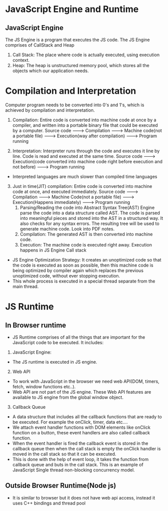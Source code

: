 # JavaScript Engine and Runtime

## JavaScript Engine

The JS Engine is a program that executes the JS code. The JS Engine comprises of CallStack and Heap

1. Call Stack:
   The place where code is actually executed, using execution context.
2. Heap:
   The heap is unstructured memory pool, which stores all the objects which our application needs.

# Compilation and Interpretation

Computer program needs to be converted into 0's and 1's, which is achieved by compilation and interpretation.

1. Compilation:
   Entire code is converted into machine code at once by a compiler, and written into a portable binary file that could be executed by a computer.
   Source code ---> Compilation ---> Machine code(not a portable file) ---> Execution(way after compilation) ---> Program running

2. Interpretation:
   Interpreter runs through the code and executes it line by line. Code is read and executed at the same time.
   Source code ---> Execution(code converted into machine code right before execution and not before) ---> Program running

- Interpreted languages are much slower than compiled time languages

3. Just in time(JIT) compilation:
   Entire code is converted into machine code at once, and executed immediately.
   Source code ---> Compilation ---> Machine Code(not a portable file) ---> Execution(Happens immediately) ---> Program running
   1. Parsing/Reading the code into Abstract Syntax Tree(AST)
      Engine parse the code into a data structure called AST. The code is parsed into meaningful pieces and stored into the AST in a structured way. It also checks for any syntax errors. The resulting tree will be used to generate machine code. Look into PDF notes.
   2. Compilation:
      The generated AST is then converted into machine code.
   3. Execution:
      The machine code is executed right away. Execution happens in JS Engine Call stack

- JS Engine Optimization Strategy: It creates an unoptimized code so that the code is executed as soon as possible, then this machine code is being optimized by compiler again which replaces the previous unoptimized code, without ever stopping execution.
- This whole process is executed in a special thread separate from the main thread.

# JS Runtime

## In Browser runtime

- JS Runtime comprises of all the things that are important for the JavaScript code to be executed. It includes:

1. JavaScript Engine:

- The JS runtime is executed in JS engine.

2. Web API

- To work with JavaScript in the browser we need web API(DOM, timers, fetch, window functions etc..).
- Web API are not part of the JS engine. These Web API features are available to JS engine from the global window object.

3. Callback Queue

- A data structure that includes all the callback functions that are ready to be executed. For example the onClick, timer, data etc....
- We attach event handler functions with DOM elements like onClick function on a button, these event handlers are also called callback function.
- When the event handler is fired the callback event is stored in the callback queue then when the call stack is empty the onClick handler is moved in the call stack so that it can be executed.
- This is done with the help of event loop, it takes the function from callback queue and buts in the call stack. This is an example of JavaScript Single thread non-blocking concurrency model.

## Outside Browser Runtime(Node js)

- It is similar to browser but it does not have web api access, instead it uses C++ bindings and thread pool
